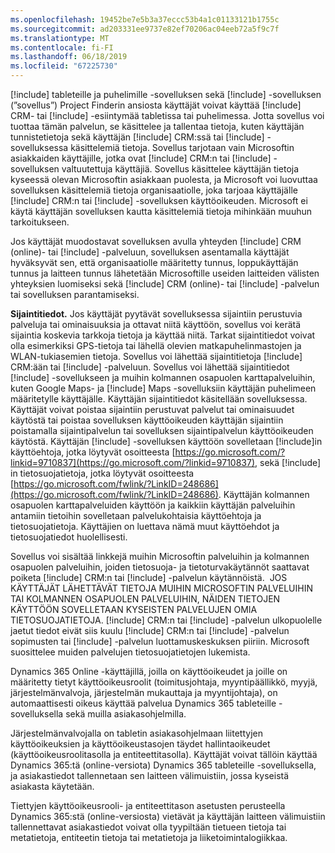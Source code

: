 ```yaml
---
ms.openlocfilehash: 19452be7e5b3a37eccc53b4a1c01133121b1755c
ms.sourcegitcommit: ad203331ee9737e82ef70206ac04eeb72a5f9c7f
ms.translationtype: MT
ms.contentlocale: fi-FI
ms.lasthandoff: 06/18/2019
ms.locfileid: "67225730"
---
```

[!include[](../includes/pn-dynamics-crm.md)] tableteille ja puhelimille -sovelluksen sekä [!include[](../includes/pn-project-finder-dyn-365.md)] -sovelluksen (”sovellus”) Project Finderin ansiosta käyttäjät voivat käyttää [!include[](../includes/pn-microsoft-dynamics.md)] CRM- tai [!include[](../includes/pn-dynamics-crm.md)] -esiintymää tabletissa tai puhelimessa. Jotta sovellus voi tuottaa tämän palvelun, se käsittelee ja tallentaa tietoja, kuten käyttäjän tunnistetietoja sekä käyttäjän [!include[](../includes/pn-microsoft-dynamics.md)] CRM:ssä tai [!include[](../includes/pn-dynamics-crm.md)] -sovelluksessa käsittelemiä tietoja. Sovellus tarjotaan vain Microsoftin asiakkaiden käyttäjille, jotka ovat [!include[](../includes/pn-microsoft-dynamics.md)] CRM:n tai [!include[](../includes/pn-dynamics-crm.md)] -sovelluksen valtuutettuja käyttäjiä. Sovellus käsittelee käyttäjän tietoja kyseessä olevan Microsoftin asiakkaan puolesta, ja Microsoft voi luovuttaa sovelluksen käsittelemiä tietoja organisaatiolle, joka tarjoaa käyttäjälle [!include[](../includes/pn-microsoft-dynamics.md)] CRM:n tai [!include[](../includes/pn-dynamics-crm.md)] -sovelluksen käyttöoikeuden. Microsoft ei käytä käyttäjän sovelluksen kautta käsittelemiä tietoja mihinkään muuhun tarkoitukseen.  

Jos käyttäjät muodostavat sovelluksen avulla yhteyden [!include[](../includes/pn-microsoft-dynamics.md)] CRM (online)- tai [!include[](../includes/pn-crm-online.md)] -palveluun, sovelluksen asentamalla käyttäjät hyväksyvät sen, että organisaatiolle määritetty tunnus, loppukäyttäjän tunnus ja laitteen tunnus lähetetään Microsoftille useiden laitteiden välisten yhteyksien luomiseksi sekä [!include[](../includes/pn-microsoft-dynamics.md)] CRM (online)- tai [!include[](../includes/pn-crm-online.md)] -palvelun tai sovelluksen parantamiseksi.  

**Sijaintitiedot.** Jos käyttäjät pyytävät sovelluksessa sijaintiin perustuvia palveluja tai ominaisuuksia ja ottavat niitä käyttöön, sovellus voi kerätä sijaintia koskevia tarkkoja tietoja ja käyttää niitä. Tarkat sijaintitiedot voivat olla esimerkiksi GPS-tietoja tai lähellä olevien matkapuhelinmastojen ja WLAN-tukiasemien tietoja. Sovellus voi lähettää sijaintitietoja [!include[](../includes/pn-microsoft-dynamics.md)] CRM:ään tai [!include[](../includes/pn-dynamics-crm.md)] -palveluun. Sovellus voi lähettää sijaintitiedot [!include[](../includes/pn-bing-maps.md)] -sovellukseen ja muihin kolmannen osapuolen karttapalveluihin, kuten Google Maps- ja [!include[](../includes/tn-apple.md)] Maps -sovelluksiin käyttäjän puhelimeen määritetylle käyttäjälle. Käyttäjän sijaintitiedot käsitellään sovelluksessa. Käyttäjät voivat poistaa sijaintiin perustuvat palvelut tai ominaisuudet käytöstä tai poistaa sovelluksen käyttöoikeuden käyttäjän sijaintiin poistamalla sijaintipalvelun tai sovelluksen sijaintipalvelun käyttöoikeuden käytöstä. Käyttäjän [!include[](../includes/pn-bing-maps.md)] -sovelluksen käyttöön sovelletaan [!include[](../includes/pn-bing-maps.md)]in käyttöehtoja, jotka löytyvät osoitteesta [https://go.microsoft.com/?linkid=9710837](https://go.microsoft.com/?linkid=9710837), sekä [!include[](../includes/pn-bing-maps.md)] in tietosuojatietoja, jotka löytyvät osoitteesta [https://go.microsoft.com/fwlink/?LinkID=248686](https://go.microsoft.com/fwlink/?LinkID=248686). Käyttäjän kolmannen osapuolen karttapalveluiden käyttöön ja kaikkiin käyttäjän palveluihin antamiin tietoihin sovelletaan palvelukohtaisia käyttöehtoja ja tietosuojatietoja. Käyttäjien on luettava nämä muut käyttöehdot ja tietosuojatiedot huolellisesti.

Sovellus voi sisältää linkkejä muihin Microsoftin palveluihin ja kolmannen osapuolen palveluihin, joiden tietosuoja- ja tietoturvakäytännöt saattavat poiketa [!include[](../includes/pn-microsoft-dynamics.md)] CRM:n tai [!include[](../includes/pn-dynamics-crm.md)] -palvelun käytännöistä.  JOS KÄYTTÄJÄT LÄHETTÄVÄT TIETOJA MUIHIN MICROSOFTIN PALVELUIHIN TAI KOLMANNEN OSAPUOLEN PALVELUIHIN, NÄIDEN TIETOJEN KÄYTTÖÖN SOVELLETAAN KYSEISTEN PALVELUJEN OMIA TIETOSUOJATIETOJA. [!include[](../includes/pn-microsoft-dynamics.md)] CRM:n tai [!include[](../includes/pn-dynamics-crm.md)] -palvelun ulkopuolelle jaetut tiedot eivät siis kuulu [!include[](../includes/pn-microsoft-dynamics.md)] CRM:n tai [!include[](../includes/pn-dynamics-crm.md)] -palvelun sopimusten tai [!include[](../includes/pn-microsoft-dynamics.md)] -palvelun luottamuskeskuksen piiriin. Microsoft suosittelee muiden palvelujen tietosuojatietojen lukemista.

Dynamics 365 Online -käyttäjillä, joilla on käyttöoikeudet ja joille on määritetty tietyt käyttöoikeusroolit (toimitusjohtaja, myyntipäällikkö, myyjä, järjestelmänvalvoja, järjestelmän mukauttaja ja myyntijohtaja), on automaattisesti oikeus käyttää palvelua Dynamics 365 tableteille -sovelluksella sekä muilla asiakasohjelmilla.  
  
Järjestelmänvalvojalla on tabletin asiakasohjelmaan liitettyjen käyttöoikeuksien ja käyttöoikeustasojen täydet hallintaoikeudet (käyttöoikeusroolitasolla ja entiteettitasolla). Käyttäjät voivat tällöin käyttää Dynamics 365:tä (online-versiota) Dynamics 365 tableteille -sovelluksella, ja asiakastiedot tallennetaan sen laitteen välimuistiin, jossa kyseistä asiakasta käytetään.  
  
Tiettyjen käyttöoikeusrooli- ja entiteettitason asetusten perusteella Dynamics 365:stä (online-versiosta) vietävät ja käyttäjän laitteen välimuistiin tallennettavat asiakastiedot voivat olla tyypiltään tietueen tietoja tai metatietoja, entiteetin tietoja tai metatietoja ja liiketoimintalogiikkaa.